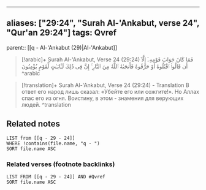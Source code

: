 
---
aliases: ["29:24", "Surah Al-'Ankabut, verse 24", "Qur'an 29:24"]
tags: Qvref
---

parent:: [[q - Al-'Ankabut (29)|Al-'Ankabut]]

> [!arabic]+ Surah Al-'Ankabut, Verse 24 (29:24)
> <span class="quran-arabic">فَمَا كَانَ جَوَابَ قَوْمِهِۦٓ إِلَّآ أَن قَالُوا۟ ٱقْتُلُوهُ أَوْ حَرِّقُوهُ فَأَنجَىٰهُ ٱللَّهُ مِنَ ٱلنَّارِ ۚ إِنَّ فِى ذَٰلِكَ لَـَٔايَـٰتٍ لِّقَوْمٍ يُؤْمِنُونَ</span>
^arabic

> [!translation]+ Surah Al-'Ankabut, Verse 24 (29:24) - Translation
> В ответ его народ лишь сказал: «Убейте его или сожгите!». Но Аллах спас его из огня. Воистину, в этом - знамения для верующих людей.
^translation



## Related notes
```dataview
LIST from [[q - 29 - 24]]
WHERE !contains(file.name, "q - ")
SORT file.name ASC
```

### Related verses (footnote backlinks)
```dataview
LIST FROM [[q - 29 - 24]] AND #Qvref
SORT file.name ASC
```

